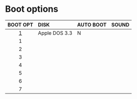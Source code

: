 Boot options
=======

| BOOT OPT                                                                           | DISK                    | AUTO BOOT | SOUND              |
| :--------------------------------------------------------------------------------: | :---------------------- | :-------- | :----------------- |
| [1](https://retroapplejs.github.io/index.html?D1_DIR=Apple%20DOS%203.3.dsk&mute=0) |  Apple DOS 3.3          |    N      |                   |
|   1       |            |           |                    |
|   2       |            |           |                    |
|   3       |            |           |                    |
|   4       |            |           |                    |
|   5       |            |           |                    |
|   6       |            |           |                    |
|   7       |            |           |                    |
